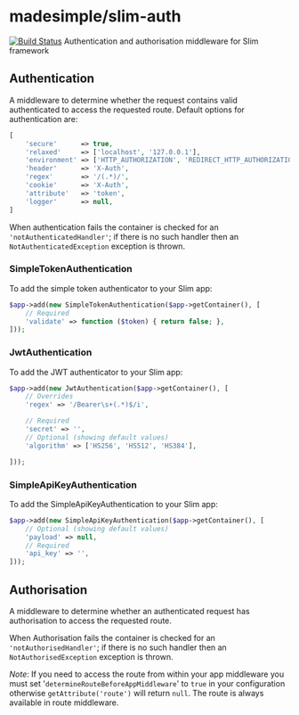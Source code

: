 # madesimple/slim-auth
[![Build Status](https://travis-ci.org/pdscopes/slim-auth.svg?branch=master)](https://travis-ci.org/pdscopes/slim-auth)
Authentication and authorisation middleware for Slim framework

## Authentication
A middleware to determine whether the request contains valid authenticated to access the requested route.
Default options for authentication are:
```php
[
    'secure'      => true,
    'relaxed'     => ['localhost', '127.0.0.1'],
    'environment' => ['HTTP_AUTHORIZATION', 'REDIRECT_HTTP_AUTHORIZATION'],
    'header'      => 'X-Auth',
    'regex'       => '/(.*)/',
    'cookie'      => 'X-Auth',
    'attribute'   => 'token',
    'logger'      => null,
]
```

When authentication fails the container is checked for an `'notAuthenticatedHandler'`; if there is no such handler then an `NotAuthenticatedException` exception is thrown.

### SimpleTokenAuthentication
To add the simple token authenticator to your Slim app:
```php
$app->add(new SimpleTokenAuthentication($app->getContainer(), [
    // Required
    'validate' => function ($token) { return false; },
]));
```

### JwtAuthentication
To add the JWT authenticator to your Slim app:
```php
$app->add(new JwtAuthentication($app->getContainer(), [
    // Overrides
    'regex' => '/Bearer\s+(.*)$/i',

    // Required
    'secret' => '',
    // Optional (showing default values)
    'algorithm' => ['HS256', 'HS512', 'HS384'],

]));
```

### SimpleApiKeyAuthentication
To add the SimpleApiKeyAuthentication to your Slim app:
```php
$app->add(new SimpleApiKeyAuthentication($app->getContainer(), [
    // Optional (showing default values)
    'payload' => null,
    // Required
    'api_key' => '',
]));
```


## Authorisation
A middleware to determine whether an authenticated request has authorisation to access the requested route.

When Authorisation fails the container is checked for an `'notAuthorisedHandler'`; if there is no such handler then an `NotAuthorisedException` exception is thrown.

_Note_: If you need to access the route from within your app middleware you must set '`determineRouteBeforeAppMiddleware`' to `true` in your configuration otherwise `getAttribute('route')` will return `null`. The route is always available in route middleware.